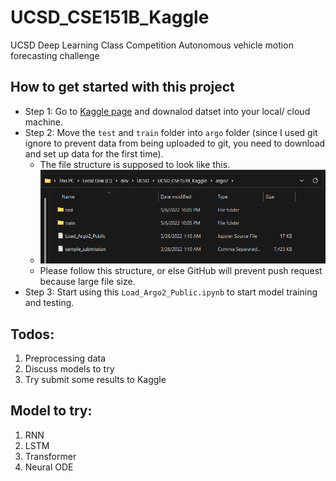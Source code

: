 # UCSD_CSE151B_Kaggle
UCSD Deep Learning Class Competition Autonomous vehicle motion forecasting challenge

## How to get started with this project

- Step 1: Go to [Kaggle page](https://www.kaggle.com/competitions/cse151b-spring2022/data) and downalod datset into your local/ cloud machine.
- Step 2: Move the `test` and `train` folder into `argo` folder (since I used git ignore to prevent data from being uploaded to git, you need to download and set up data for the first time).
  - The file structure is supposed to look like this.
  - ![sample_file_structure](./readme_imgs/sample_file_structure.png)
  - Please follow this structure, or else GitHub will prevent push request because large file size.
- Step 3: Start using this `Load_Argo2_Public.ipynb` to start model training and testing.

## Todos:
1. Preprocessing data
2. Discuss models to try
3. Try submit some results to Kaggle

## Model to try:
1. RNN
2. LSTM
3. Transformer
4. Neural ODE
